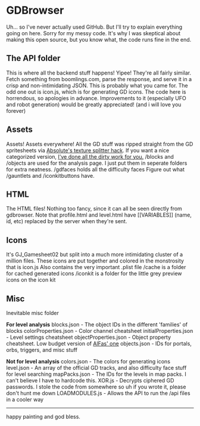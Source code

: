 # GDBrowser

Uh... so I've never actually used GitHub. But I'll try to explain everything going on here.
Sorry for my messy code. It's why I was skeptical about making this open source, but you know what, the code runs fine in the end.

## The API folder
This is where all the backend stuff happens! Yipee!
They're all fairly similar. Fetch something from boomlings.com, parse the response, and serve it in a crisp and non-intimidating JSON. This is probably what you came for.
The odd one out is icon.js, which is for generating GD icons. The code here is horrendous, so apologies in advance. Improvements to it (especially UFO and robot generation) would be greatly appreciated! (and i will love you forever)

## Assets
Assets! Assets everywhere!
All the GD stuff was ripped straight from the GD spritesheets via [Absolute's texture splitter hack](https://youtu.be/pYQgIyNhow8). If you want a nice categorized version, [I've done all the dirty work for you.](https://www.mediafire.com/file/4d99bw1zhwcl507/textures.zip/file)
/blocks and /objects are used for the analysis page. I just put them in seperate folders for extra neatness.
/gdfaces holds all the difficulty faces
Figure out what /gauntlets and /iconkitbuttons have.

## HTML
The HTML files! Nothing too fancy, since it can all be seen directly from gdbrowser. Note that profile.html and level.html have [[VARIABLES]] (name, id, etc) replaced by the server when they're sent.

## Icons
It's GJ_Gamesheet02 but split into a much more intimidating cluster of a million files. These icons are put together and colored in the monstrosity that is icon.js 
Also contains the very important .plist file
/cache is a folder for cached generated icons
/iconkit is a folder for the little grey preview icons on the icon kit

## Misc
Inevitable misc folder

**For level analysis**
blocks.json - The object IDs in the different 'families' of blocks
colorProperties.json - Color channel cheatsheet
initialProperties.json - Level settings cheatsheet
objectProperties.json - Object property cheatsheet. Low budget version of [AlFas' one](https://github.com/gd-edit/GDAPI/blob/5a338c317b10ba0cb30d6175360c997a8a72502f/GDAPI/GDAPI/Enumerations/GeometryDash/ObjectParameter.cs)
objects.json - IDs for portals, orbs, triggers, and misc stuff

**Not for level analysis**
colors.json - The colors for generating icons
level.json - An array of the official GD tracks, and also difficulty face stuff for level searching
mapPacks.json - The IDs for the levels in map packs. I can't believe I have to hardcode this. 
XOR.js - Decrypts ciphered GD passwords. I stole the code from somewhere so uh if you wrote it, please don't hunt me down
LOADMODULES.js - Allows the API to run the /api files in a cooler way

---

happy painting and god bless.